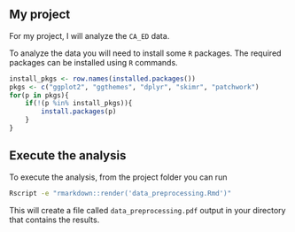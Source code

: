 ## My project

For my project, I will analyze the `CA_ED` data.

To analyze the data you will need to install some `R` packages. The required packages can be installed using `R` commands.

``` r
install_pkgs <- row.names(installed.packages())
pkgs <- c("ggplot2", "ggthemes", "dplyr", "skimr", "patchwork")
for(p in pkgs){
	if(!(p %in% install_pkgs)){
		install.packages(p)
	}
}
```

## Execute the analysis

To execute the analysis, from the project folder you can run 

``` bash
Rscript -e "rmarkdown::render('data_preprocessing.Rmd')"
```

This will create a file called `data_preprocessing.pdf` output in your directory that contains the results.
